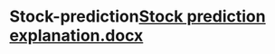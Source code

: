 # Stock-prediction[Stock prediction explanation.docx](https://github.com/user-attachments/files/17192888/Stock.prediction.explanation.docx)

